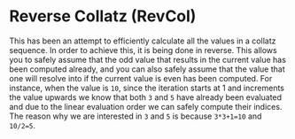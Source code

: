 # Reverse Collatz (RevCol)

This has been an attempt to efficiently calculate all the values in a collatz sequence. In order to achieve this, it is being done in reverse. This allows you to safely assume that the odd value that results in the current value has been computed already, and you can also safely assume that the value that one will resolve into if the current value is even has been computed. For instance, when the value is `10`, since the iteration starts at 1 and increments the value upwards we know that both `3` and `5` have already been evaluated and due to the linear evaluation order we can safely compute their indices. The reason why we are interested in `3` and `5` is because `3*3+1=10` and `10/2=5`.